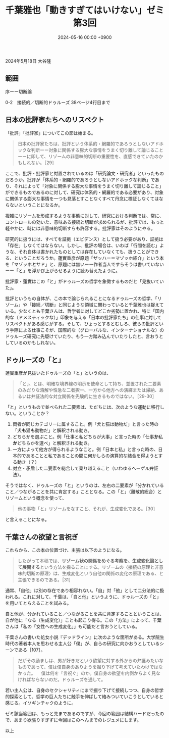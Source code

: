 ﻿---
layout: post
title: "千葉雅也「動きすぎてはいけない」ゼミ 第3回"
date: 2024-05-16 00:00 +0900
categories: ugoki-sugiteha-ikenai
---
2024年5月18日 大谷隆

## 範囲
序ーー切断論

0-2　接続的／切断的ドゥルーズ
38ページ4行目まで

## 日本の批評家たちへのリスペクト

「批評」「批評家」についてこの節は始まる。

> 日本の批評家たちは、批評という体系的・網羅的であろうとしないアドホックな判断ーー対象に関係する膨大な事情をうまく切り離して論じることーーに即して、リゾームの非意味的切断の重要性を、直感できていたのかもしれない。［29］

ここで、批評・批評家と対置されているのは「研究論文・研究者」といったものだろうか。批評が「体系的・網羅的であろうとしないアドホックな判断」であり、それによって「対象に関係する膨大な事情をうまく切り離して論じること」ができるものであるのに対して、研究は体系的・網羅的である必要があり、対象に関係する膨大な事情を一つも見落とすことなくすべて丹念に検証しなくてはならないということになるか。

複雑にリゾームを形成するような事態に対して、研究における判断では、常に、コントロールの効いた、意味ある接続と切断が求められるが、批評では、もっと軽やかに、時には非意味的切断すらも許容する。批評家はそのようにやる。

研究的に扱うには、すべてを証拠（エビデンス）として扱う必要があり、証拠は「存在」しなくてはならない。しかし、批評の場合は、いわば「行間を読む」ような、それ自体は書かれたものとしては存在していなくても、扱うことができる、ということだろうか。蓮實重彦が原題「ザッハー＝マゾッホ紹介」という本を「マゾッホ**と**サド」と、原題には無いーー作者当人ですらそうは書いていないーー「と」を浮かび上がらせるように読み替えたように。

批評家・蓮實はこの「と」がドゥルーズの哲学を象徴するものだと「見抜いていた」。

批評というもの自体が、この本で論じられることになるドゥルーズの哲学、「リゾーム」や「接続／切断」と同じような領域に関わっていると千葉雅也は捉えている。少なくとも千葉さんは、哲学者に対してどこか劣勢に置かれ、特に「国内的な（ドメスティックな）」印象を与える「日本の批評家たち」の仕事に対してリスペクトがある感じがする。そして、ひょっとするとむしろ、彼らの批評という手際による仕事こそが、国際的な（グローバルな、インターナショナルな）のドゥルーズ研究に先駆けていたり、もう一方踏み込んでいたりしたと、言おうとしているのかもしれない。

## ドゥルーズの「と」

蓮實重彦が見抜いたドゥルーズの「と」というのは、

> 「と」、とは、明確な境界線の明示を使命として持ち、並置された二要素のみだりな溶解や性急な二者択一、一方から他方への演繹または帰納、あるいは弁証法的な対立関係を先験的に生きるものではない。［29-30］

「と」というもので並べられた二要素は、ただちには、次のような運動に移行しない。ということか？

1. 両者が同じカテゴリーに属すること。例「犬と猫は動物だ」と言った時の「犬**も**猫**も**動物だ」と解釈される動き。
2. どちらかを選ぶこと。例「仕事と私どちらが大事」と言った時の「仕事**か**私**か**どちらかを選べ」と解釈される動き。
3. 一方によって他方が得られるようなこと。例「日本と私」と言った時の、日本的であることと私であることの間に何かしらの演算的な結合を得ようとする動き（？）
4. 対立・矛盾した二要素を総合して乗り越えること（いわゆるヘーゲル弁証法）。

そうではなく、ドゥルーズの「と」というのは、左右の二要素が「分かれていること／つながることを共に肯定する」こととなる。この「と」（離散的総合）とリゾームという概念を使って、

> 他の事物「と」リゾームをなすこと、それが、生成変化である。［30］

と言えることになる。

## 千葉さんの欲望と言祝ぎ

これらから、この本の位置づけ、主張は以下のようになる。

> したがって本稿では、**リゾーム状の関係をめぐる考察を、生成変化論として展開する**という方法を採ることにする。リゾームの〈接続の原理と非意味的切断の原理〉は、生成変化という自他の関係の変化の原理である、と主張できるのである。［31］

通常、「自他」は別の存在であり相容れない。「自」対「他」として二分法的に扱われる。これに対して、千葉は、「自と他」というように、ドゥルーズの「と」を用いてとらえることを試みる。

自と他が、分かれていること／つながることを共に肯定することということは、自が他に「なる（生成変化）」ことも起こり得る。この「方法」によって、千葉さんは「私の「女性への生成変化」」も可能だと言おうとしている。

千葉さんの書いた処女小説『デッドライン』に次のような箇所がある。大学院生時代の著者本人を思わせる主人公「僕」が、自らの研究に向かおうとしているシーンである［107］。

> だがその励ましは、男が好きだという欲望に対する外からの弁護みたいなものであって、僕は僕自身のありようを掘り下げて考えていたわけではなかった。
> 　僕は何を「言祝ぐ」のか。僕自身の欲望を内側からよく見なければならないのだ。ドゥルーズを通して。

若い主人公は、自身のセクシャリティにまで掘り下げて接続しつつ、自身の哲学的探索として、哲学の巨人たちに触手を伸ばして絡みついていこうとしていると感じる。イソギンチャクのように。

ゼミ該当範囲は、もっと先まであるのですが、今回の範囲は結構ハードだったので、あまり欲張りすぎずに今回はこのへんまでのレジュメにします。

以上

